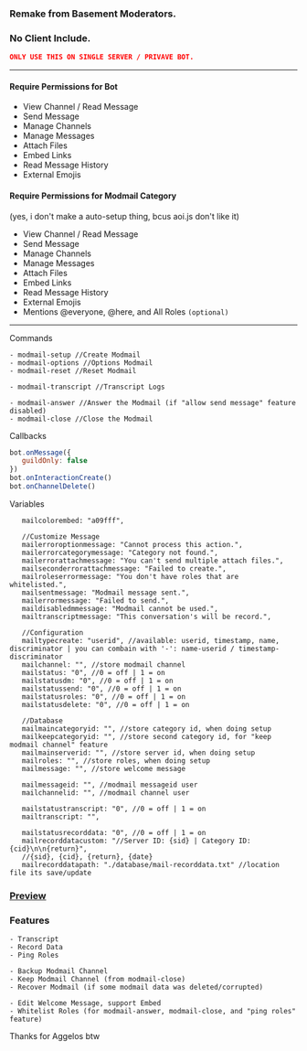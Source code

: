 ### Remake from Basement Moderators.
### No Client Include.
```json
ONLY USE THIS ON SINGLE SERVER / PRIVAVE BOT.
```
___
#### Require Permissions for Bot
- View Channel / Read Message
- Send Message
- Manage Channels
- Manage Messages
- Attach Files
- Embed Links
- Read Message History
- External Emojis

#### Require Permissions for Modmail Category
(yes, i don't make a auto-setup thing, bcus aoi.js don't like it)

- View Channel / Read Message
- Send Message
- Manage Channels
- Manage Messages
- Attach Files
- Embed Links
- Read Message History
- External Emojis
- Mentions @everyone, @here, and All Roles `(optional)`
___
Commands
```
- modmail-setup //Create Modmail
- modmail-options //Options Modmail
- modmail-reset //Reset Modmail

- modmail-transcript //Transcript Logs

- modmail-answer //Answer the Modmail (if "allow send message" feature disabled)
- modmail-close //Close the Modmail
```

Callbacks
```js
bot.onMessage({
   guildOnly: false
})
bot.onInteractionCreate()
bot.onChannelDelete()
```

Variables
```
   mailcolorembed: "a09fff",

   //Customize Message
   mailerroroptionmessage: "Cannot process this action.",
   mailerrorcategorymessage: "Category not found.",
   mailerrorattachmessage: "You can't send multiple attach files.",
   mailseconderrorattachmessage: "Failed to create.",
   mailroleserrormessage: "You don't have roles that are whitelisted.",
   mailsentmessage: "Modmail message sent.",
   mailerrormessage: "Failed to send.",
   maildisabledmmessage: "Modmail cannot be used.",
   mailtranscriptmessage: "This conversation's will be record.",

   //Configuration
   mailtypecreate: "userid", //available: userid, timestamp, name, discriminator | you can combain with '-': name-userid / timestamp-discriminator
   mailchannel: "", //store modmail channel
   mailstatus: "0", //0 = off | 1 = on
   mailstatusdm: "0", //0 = off | 1 = on
   mailstatussend: "0", //0 = off | 1 = on
   mailstatusroles: "0", //0 = off | 1 = on
   mailstatusdelete: "0", //0 = off | 1 = on

   //Database
   mailmaincategoryid: "", //store category id, when doing setup
   mailkeepcategoryid: "", //store second category id, for "keep modmail channel" feature
   mailmainserverid: "", //store server id, when doing setup
   mailroles: "", //store roles, when doing setup
   mailmessage: "", //store welcome message

   mailmessageid: "", //modmail messageid user
   mailchannelid: "", //modmail channel user

   mailstatustranscript: "0", //0 = off | 1 = on
   mailtranscript: "",

   mailstatusrecorddata: "0", //0 = off | 1 = on
   mailrecorddatacustom: "//Server ID: {sid} | Category ID: {cid}\n\n{return}",
   //{sid}, {cid}, {return}, {date}
   mailrecorddatapath: "./database/mail-recorddata.txt" //location file its save/update
```
### [Preview](https://google.com)
### Features
```
- Transcript
- Record Data
- Ping Roles

- Backup Modmail Channel
- Keep Modmail Channel (from modmail-close)
- Recover Modmail (if some modmail data was deleted/corrupted)

- Edit Welcome Message, support Embed
- Whitelist Roles (for modmail-answer, modmail-close, and "ping roles" feature)
```
Thanks for Aggelos btw

